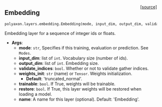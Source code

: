 <span style="float:right;">[[source]](https://github.com/polyaxon/polyaxon/blob/master/polyaxon/layers/embedding.py#L15)</span>
## Embedding

```python
polyaxon.layers.embedding.Embedding(mode, input_dim, output_dim, validate_indices=False, weights_init='truncated_normal', trainable=True, restore=True, name='Embedding')
```

Embedding layer for a sequence of integer ids or floats.

- __Args__:
	- __mode__: `str`, Specifies if this training, evaluation or prediction. See `Modes`.
	- __input_dim__: list of `int`. Vocabulary size (number of ids).
	- __output_dim__: list of `int`. Embedding size.
	- __validate_indices__: `bool`. Whether or not to validate gather indices.
	- __weights_init__: `str` (name) or `Tensor`. Weights initialization.
		- __Default__: 'truncated_normal'.
	- __trainable__: `bool`. If True, weights will be trainable.
	- __restore__: `bool`. If True, this layer weights will be restored when
		loading a model.
	- __name__: A name for this layer (optional). Default: 'Embedding'.
